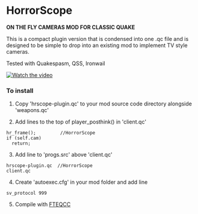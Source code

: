# HorrorScope  
**ON THE FLY CAMERAS MOD FOR CLASSIC QUAKE**

This is a compact plugin version that is condensed into one .qc file and is designed to be simple to drop 
into an existing mod to implement TV style cameras.
 
Tested with Quakespasm, QSS, Ironwail

[![Watch the video](https://img.youtube.com/vi/Wg8G70uxyKc/maxresdefault.jpg)](https://youtu.be/_XbwMK3EdVc)

### To install
1. Copy 'hrscope-plugin.qc' to your mod source code directory alongside 'weapons.qc'

2. Add lines to the top of player_posthink() in 'client.qc'
```
hr_frame();    		//HorrorScope	 
if (self.cam)
  return;
```

3. Add line to 'progs.src' above 'client.qc'
```
hrscope-plugin.qc  //HorrorScope
client.qc  
```  

4. Create 'autoexec.cfg' in your mod folder and add line  
```
sv_protocol 999
```

5. Compile with [FTEQCC](https://fte.triptohell.info/downloads)
